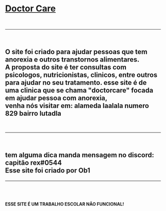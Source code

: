 <div text-aling="center" >
<a href="https://imhungry99.github.io/doctor-care/doctorcare/pages/home/"><h1><strong>Doctor Care</strong></h1></a>
</div>
<br>
<strong><hr></strong>
<br>
<h2>O site foi criado para ajudar pessoas que tem anorexia e outros transtornos alimentares. <br> A proposta do site é ter consultas com psicologos, nutricionistas, clinicos, entre outros para ajudar no seu tratamento. esse site é de uma clinica que se chama "doctorcare" focada em ajudar pessoa com anorexia, <br>venha nós visitar em: alameda laalala numero 829 bairro lutadla</h2>
<br>
<hr>
<br>
<h2>tem alguma dica manda mensagem no discord: capitão rex#0544 <br>
Esse site foi criado por Ob1
<br>
<hr>
<br>
<h4><strong>ESSE SITE É UM TRABALHO ESCOLAR NÃO FUNCIONAL!</strong></h4>
